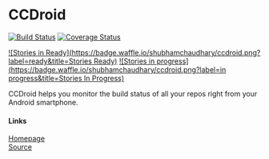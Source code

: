 
CCDroid
=======

[![Build Status](https://travis-ci.org/shubhamchaudhary/CCDroid.svg)](https://travis-ci.org/shubhamchaudhary/CCDroid) [![Coverage Status](https://coveralls.io/repos/shubhamchaudhary/CCDroid/badge.svg)](https://coveralls.io/r/shubhamchaudhary/CCDroid)

[![Stories in Ready](https://badge.waffle.io/shubhamchaudhary/ccdroid.png?label=ready&title=Stories Ready)](https://waffle.io/shubhamchaudhary/ccdroid) [![Stories in progress](https://badge.waffle.io/shubhamchaudhary/ccdroid.png?label=in progress&title=Stories In Progress)](https://waffle.io/shubhamchaudhary/ccdroid)

CCDroid helps you monitor the build status of all your repos right from your Android smartphone.  


#### Links
[Homepage](https://ccdroid.github.io)  
[Source](https://github.com/CCDroid)  
